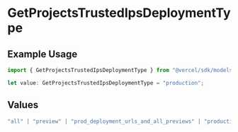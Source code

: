 # GetProjectsTrustedIpsDeploymentType

## Example Usage

```typescript
import { GetProjectsTrustedIpsDeploymentType } from "@vercel/sdk/models/operations/getprojects.js";

let value: GetProjectsTrustedIpsDeploymentType = "production";
```

## Values

```typescript
"all" | "preview" | "prod_deployment_urls_and_all_previews" | "production"
```